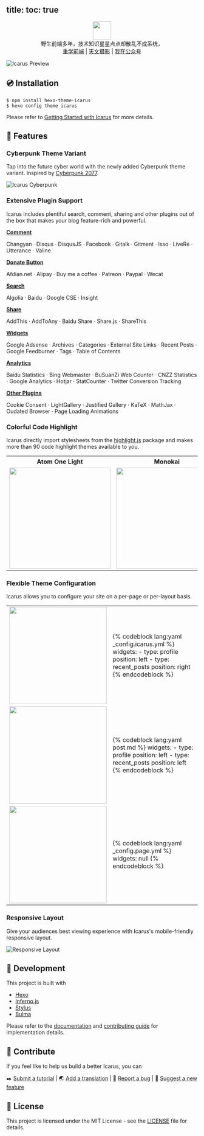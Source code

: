 title:
toc: true
---
<p align="center" class="mb-2">
<img class="not-gallery-item" style="height:48px" src="https://ppoffice.github.io/hexo-theme-icarus/img/logo.svg">
<br>野生前端多年，技术知识星星点点却散乱不成系统，
<br>
<a href="https://songsfw.github.io/categories/重学前端">重学前端</a> |
<a href="https://songsfw.github.io/categories/astronomy">天文摄影</a> |
<a href="">我在公众号</a>
</p>

![](https://ppoffice.github.io/hexo-theme-icarus/gallery/preview.png?1 "Icarus Preview")

## :cd: Installation

```shell
$ npm install hexo-theme-icarus
$ hexo config theme icarus
```

Please refer to [Getting Started with Icarus](https://ppoffice.github.io/hexo-theme-icarus/uncategorized/getting-started-with-icarus/) 
for more details.

## :gift: Features

### Cyberpunk Theme Variant

Tap into the future cyber world with the newly added Cyberpunk theme variant.
Inspired by [Cyberpunk 2077](https://www.cyberpunk.net).

![Icarus Cyberpunk](https://ppoffice.github.io/hexo-theme-icarus/gallery/screenshots/cyberpunk.png "Icarus Cyberpunk")

### Extensive Plugin Support

Icarus includes plentiful search, comment, sharing and other plugins out of the box that makes your
blog feature-rich and powerful.

**[Comment](https://ppoffice.github.io/hexo-theme-icarus/categories/Plugins/Comment/)**

Changyan &middot; Disqus &middot; DisqusJS &middot; Facebook &middot; Gitalk &middot; Gitment &middot;
Isso &middot; LiveRe &middot; Utterance &middot; Valine

**[Donate Button](https://ppoffice.github.io/hexo-theme-icarus/categories/Plugins/Donation/)**

Afdian.net &middot; Alipay &middot; Buy me a coffee &middot; Patreon &middot; Paypal &middot; Wecat

**[Search](https://ppoffice.github.io/hexo-theme-icarus/categories/Plugins/Search/)**

Algolia &middot; Baidu &middot; Google CSE &middot; Insight

**[Share](https://ppoffice.github.io/hexo-theme-icarus/categories/Plugins/Share/)**

AddThis &middot; AddToAny &middot; Baidu Share &middot; Share.js &middot; ShareThis

**[Widgets](https://ppoffice.github.io/hexo-theme-icarus/categories/Widgets/)**

Google Adsense &middot; Archives &middot; Categories &middot; External Site Links &middot; 
Recent Posts &middot; Google Feedburner &middot; Tags &middot; Table of Contents

**[Analytics](https://ppoffice.github.io/hexo-theme-icarus/Plugins/Analytics/icarus-user-guide-web-analytics-plugins/)**

Baidu Statistics &middot; Bing Webmaster &middot; BuSuanZi Web Counter &middot; CNZZ Statistics &middot;
Google Analytics &middot; Hotjar &middot; StatCounter &middot; Twitter Conversion Tracking

**[Other Plugins](https://ppoffice.github.io/hexo-theme-icarus/categories/Plugins/)**

Cookie Consent &middot; LightGallery &middot; Justified Gallery &middot; KaTeX &middot; MathJax &middot;
Oudated Browser &middot; Page Loading Animations

### Colorful Code Highlight

Icarus directly import stylesheets from the [highlight.js](https://highlightjs.org/) package and makes more than
90 code highlight themes available to you.

<table>
    <tr>
        <th>Atom One Light</th>
        <th>Monokai</th>
        <th>Kimbie Dark</th>
    </tr>
    <tr>
        <td><img width="266" src="https://ppoffice.github.io/hexo-theme-icarus/gallery/code-highlight/atom-one-light.png?2"></td>
        <td><img width="266" src="https://ppoffice.github.io/hexo-theme-icarus/gallery/code-highlight/monokai.png?2"></td>
        <td><img width="266" src="https://ppoffice.github.io/hexo-theme-icarus/gallery/code-highlight/kimbie-dark.png?2"></td>
    </tr>
</table>

### Flexible Theme Configuration

Icarus allows you to configure your site on a per-page or per-layout basis.

<div class="table-overflow">
<table>
<tr>
<td style="border: 0;">
<img style="width: 256px; min-width: 256px" src="https://ppoffice.github.io/hexo-theme-icarus/gallery/screenshots/default-config.png">
</td>
<td style="border: 0;">
<div style="margin: -1em 0">
{% codeblock lang:yaml _config.icarus.yml %}
widgets:
  - type: profile
    position: left
  - type: recent_posts
    position: right
{% endcodeblock %}
</div>
</td>
</tr>
<tr>
<td style="border: 0;">
<img style="width: 256px; min-width: 256px" src="https://ppoffice.github.io/hexo-theme-icarus/gallery/screenshots/post-config.png">
</td>
<td style="border: 0;">
<div style="margin: -1em 0">
{% codeblock lang:yaml post.md %}
widgets:
  - type: profile
    position: left
  - type: recent_posts
    position: left
{% endcodeblock %}
</div>
</td>
</tr>
<tr>
<td style="border: 0;">
<img style="width: 256px; min-width: 256px" src="https://ppoffice.github.io/hexo-theme-icarus/gallery/screenshots/layout-config.png">
</td>
<td style="border: 0;">
<div style="margin: -1em 0">
{% codeblock lang:yaml _config.page.yml %}
widgets: null
{% endcodeblock %}
</div>
</td>
</tr>
</table>
</div>

### Responsive Layout

Give your audiences best viewing experience with Icarus's mobile-friendly responsive layout.

![Responsive Layout](https://ppoffice.github.io/hexo-theme-icarus/gallery/responsive.png)

## :hammer: Development

This project is built with

- [Hexo](https://hexo.io/)
- [Inferno.js](https://infernojs.org/)
- [Stylus](https://stylus-lang.com/)
- [Bulma](https://bulma.io/)

Please refer to the [documentation](https://ppoffice.github.io/hexo-theme-icarus/categories/) and 
[contributing guide](https://github.com/ppoffice/hexo-theme-icarus/blob/master/CONTRIBUTING.md) for implementation details.

## :tada: Contribute

If you feel like to help us build a better Icarus, you can

:black_nib: [Submit a tutorial](https://github.com/ppoffice/hexo-theme-icarus/new/site/source/_posts) |
:earth_asia: [Add a translation](https://github.com/ppoffice/hexo-theme-icarus/tree/master/languages) |
:triangular_flag_on_post: [Report a bug](https://github.com/ppoffice/hexo-theme-icarus/issues) |
:electric_plug: [Suggest a new feature](https://github.com/ppoffice/hexo-theme-icarus/pulls)

## :memo: License

This project is licensed under the MIT License - see the [LICENSE](https://github.com/ppoffice/hexo-theme-icarus/blob/master/LICENSE) file for details.